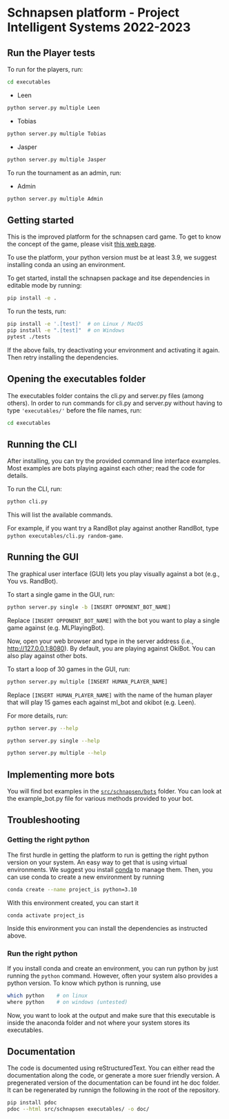 # Schnapsen platform - Project Intelligent Systems 2022-2023

## Run the Player tests
To run for the players, run:
```sh
cd executables
```
- Leen
```sh
python server.py multiple Leen
```
- Tobias
```sh
python server.py multiple Tobias
```
- Jasper
```sh
python server.py multiple Jasper
```

To run the tournament as an admin, run:
- Admin
```sh
python server.py multiple Admin
```

## Getting started

This is the improved platform for the schnapsen card game. To get to know the concept of the game, please visit
[this web page](https://www.pagat.com/marriage/schnaps.html).


To use the platform, your python version must be at least 3.9, we suggest installing conda an using an environment.

To get started, install the schnapsen package and itse dependencies in editable mode by running:

```sh
pip install -e .
```

To run the tests, run:

```sh
pip install -e '.[test]'  # on Linux / MacOS
pip install -e ".[test]"  # on Windows
pytest ./tests
```

If the above fails, try deactivating your environment and activating it again.
Then retry installing the dependencies.

## Opening the executables folder

The executables folder contains the cli.py and server.py files (among others).
In order to run commands for cli.py and server.py without having to type ```'executables/'```
before the file names, run:

```sh
cd executables
```

## Running the CLI

After installing, you can try the provided command line interface examples.
Most examples are bots playing against each other; read the code for details.

To run the CLI, run:

```sh
python cli.py
```
This will list the available commands.

For example, if you want try a RandBot play against another RandBot, type
`python executables/cli.py random-game`.


## Running the GUI

The graphical user interface (GUI) lets you play visually against a bot (e.g., You vs. RandBot).

To start a single game in the GUI, run:

```sh
python server.py single -b [INSERT OPPONENT_BOT_NAME]
```

Replace ```[INSERT OPPONENT_BOT_NAME]``` with the bot you want to play a
single game against (e.g. MLPlayingBot).

Now, open your web browser and type in the server address (i.e., http://127.0.0.1:8080). 
By default, you are playing against OkiBot. You can also play against other bots.

To start a loop of 30 games in the GUI, run:

```sh
python server.py multiple [INSERT HUMAN_PLAYER_NAME]
```

Replace ```[INSERT HUMAN_PLAYER_NAME]``` with the name of the human player
that will play 15 games each against ml_bot and okibot (e.g. Leen).

For more details, run:

```sh
python server.py --help
```

```sh
python server.py single --help
```

```sh
python server.py multiple --help
```

## Implementing more bots

You will find bot examples in the [`src/schnapsen/bots`](./src/schnapsen/bots) folder.
You can look at the example_bot.py file for various methods provided to your bot.


## Troubleshooting

### Getting the right python ###

The first hurdle in getting the platform to run is getting the right python version on your system.
An easy way to get that is using virtual environments. We suggest you install [conda](https://docs.conda.io/projects/conda/en/latest/user-guide/install/index.html) to manage them.
Then, you can use conda to create a new environment by running
```sh
conda create --name project_is python=3.10
```
With this environment created, you can start it
```
conda activate project_is
```
Inside this environment you can install the dependencies as instructed above.

### Run the right python ###

If you install conda and create an environment, you can run python by just running the `python` command.
However, often your system also provides a python version. 
To know which python is running, use
```sh
which python    # on linux
where python    # on windows (untested)
``` 
Now, you want to look at the output and make sure that this executable is inside the anaconda folder and not where your system stores its executables.




<!--

Most of the time, when you read Github python repo READMEs, they won't tell you how to do things in detail, but simply tell you things like run `python bar`, run `pip install foo`, etc. All of these imply that you are running things in an isolated python environment. Often times this is easily done by creating virtual environments (e.g., venv, conda, etc.), where you know exactly what `python`, `pip`, and other modules you are running. If you are not familiar with it and still want to proceed on your current machine, especially on Windows, below are some tips.

1. **Be super specific with your python binary.**

   Don't just run `python bar` but do more like `python3.9 bar`. If you just run `python bar`, it's hard to know which python binary file your system is running.

2. **Be super specific with the modules (e.g., pip, pytest).**

   Don't just run `pip install foo` but do more like `python3.9 -m pip install foo`. Again, if you just run `pip install foo`, we don't know exactly which `pip` your system will run. `python3.9 -m pip install foo` specifies that you want your `python3.9` to run the module (i.e., `-m`) `pip` to do something. The same goes for `python3.9 -m pytest ./tests`, instead of `pytest ./tests`.

Things can be messy if you have multiple python3.9 versions (e.g., `python3.9.1`, `python3.9.10`, etc.). Things can get even more messy when your python binary can't be run as `python3.9` but more like `py3.9` or something. Good luck!
-->

## Documentation ##

The code is documented using reStructuredText. You can either read the documentation along the code, or generate a more suer friendly version.
A pregenerated version of the documentation can be found int he doc folder. It can be regenerated by runnign the following in the root of the repository.

```bash
pip install pdoc
pdoc --html src/schnapsen executables/ -o doc/
```